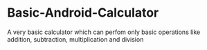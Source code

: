 # Basic-Android-Calculator
A very basic calculator which can perfom only basic operations like addition, subtraction, multiplication and division
